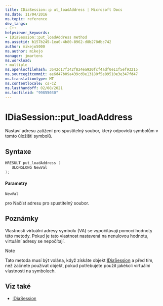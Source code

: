 ```yaml
---
title: IDiaSession::p ut_loadAddress | Microsoft Docs
ms.date: 11/04/2016
ms.topic: reference
dev_langs:
- C++
helpviewer_keywords:
- IDiaSession::put_loadAddress method
ms.assetid: b157b245-1ea0-4b80-8962-d8b278dbc742
author: mikejo5000
ms.author: mikejo
manager: jmartens
ms.workload:
- multiple
ms.openlocfilehash: 3642c17f342f824ea920fcf4adf0e11f5ef93215
ms.sourcegitcommit: ae6d47b09a439cd0e13180f5e89510e3e347fd47
ms.translationtype: MT
ms.contentlocale: cs-CZ
ms.lasthandoff: 02/08/2021
ms.locfileid: "99855030"
---
```

# <a name="idiasessionput_loadaddress"></a>IDiaSession::put_loadAddress
Nastaví adresu zatížení pro spustitelný soubor, který odpovídá symbolům v tomto úložišti symbolů.

## <a name="syntax"></a>Syntaxe

```C++
HRESULT put_loadAddress ( 
   ULONGLONG NewVal
);
```

#### <a name="parameters"></a>Parametry
 `NewVal`

pro Načíst adresu pro spustitelný soubor.

## <a name="remarks"></a>Poznámky
 Vlastnosti virtuální adresy symbolu (VA) se vypočítávají pomocí hodnoty této metody. Pokud je tato vlastnost nastavená na nenulovou hodnotu, virtuální adresy se nepočítají.

> [!NOTE]
> Tato metoda musí být volána, když získáte objekt [IDiaSession](../../debugger/debug-interface-access/idiasession.md) a před tím, než začnete používat objekt, pokud potřebujete použít jakékoli virtuální vlastnosti na symbolech.

## <a name="see-also"></a>Viz také
- [IDiaSession](../../debugger/debug-interface-access/idiasession.md)